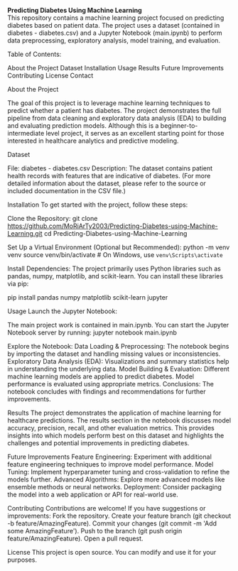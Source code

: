 **Predicting Diabetes Using Machine Learning**
<br />
This repository contains a machine learning project focused on predicting diabetes based on patient data. The project uses a dataset (contained in diabetes - diabetes.csv) and a Jupyter Notebook (main.ipynb) to perform data preprocessing, exploratory analysis, model training, and evaluation.

Table of Contents:

About the Project
Dataset
Installation
Usage
Results
Future Improvements
Contributing
License
Contact

About the Project

The goal of this project is to leverage machine learning techniques to predict whether a patient has diabetes. The project demonstrates the full pipeline from data cleaning and exploratory data analysis (EDA) to building and evaluating prediction models. Although this is a beginner-to-intermediate level project, it serves as an excellent starting point for those interested in healthcare analytics and predictive modeling.

Dataset

File: diabetes - diabetes.csv
Description: The dataset contains patient health records with features that are indicative of diabetes. (For more detailed information about the dataset, please refer to the source or included documentation in the CSV file.)

Installation
To get started with the project, follow these steps:

Clone the Repository:
git clone https://github.com/MoRiArTy2003/Predicting-Diabetes-using-Machine-Learning.git
cd Predicting-Diabetes-using-Machine-Learning

Set Up a Virtual Environment (Optional but Recommended):
python -m venv venv
source venv/bin/activate  # On Windows, use `venv\Scripts\activate`

Install Dependencies:
The project primarily uses Python libraries such as pandas, numpy, matplotlib, and scikit-learn. You can install these libraries via pip:

pip install pandas numpy matplotlib scikit-learn jupyter

Usage
Launch the Jupyter Notebook:

The main project work is contained in main.ipynb. You can start the Jupyter Notebook server by running:
jupyter notebook main.ipynb

Explore the Notebook:
Data Loading & Preprocessing: The notebook begins by importing the dataset and handling missing values or inconsistencies.
Exploratory Data Analysis (EDA): Visualizations and summary statistics help in understanding the underlying data.
Model Building & Evaluation: Different machine learning models are applied to predict diabetes. Model performance is evaluated using appropriate metrics.
Conclusions: The notebook concludes with findings and recommendations for further improvements.

Results
The project demonstrates the application of machine learning for healthcare predictions. The results section in the notebook discusses model accuracy, precision, recall, and other evaluation metrics. This provides insights into which models perform best on this dataset and highlights the challenges and potential improvements in predicting diabetes.

Future Improvements
Feature Engineering: Experiment with additional feature engineering techniques to improve model performance.
Model Tuning: Implement hyperparameter tuning and cross-validation to refine the models further.
Advanced Algorithms: Explore more advanced models like ensemble methods or neural networks.
Deployment: Consider packaging the model into a web application or API for real-world use.

Contributing
Contributions are welcome! If you have suggestions or improvements:
Fork the repository.
Create your feature branch (git checkout -b feature/AmazingFeature).
Commit your changes (git commit -m 'Add some AmazingFeature').
Push to the branch (git push origin feature/AmazingFeature).
Open a pull request.

License
This project is open source. You can modify and use it for your purposes.
